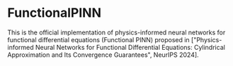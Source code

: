 # FunctionalPINN
This is the official implementation of physics-informed neural networks for functional differential equations (Functional PINN) proposed in ["Physics-informed Neural Networks for Functional Differential Equations: Cylindrical Approximation and Its Convergence Guarantees", NeurIPS 2024].
